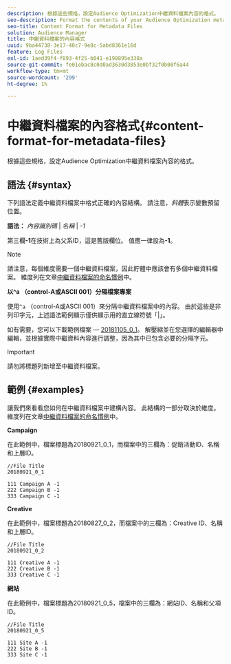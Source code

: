 ```yaml
---
description: 根據這些規格，設定Audience Optimization中繼資料檔案內容的格式。
seo-description: Format the contents of your Audience Optimization metadata file according to these specifications.
seo-title: Content Format for Metadata Files
solution: Audience Manager
title: 中繼資料檔案的內容格式
uuid: 9ba44738-3e17-40c7-9e8c-5abd8361e16d
feature: Log Files
exl-id: 1aed39f4-f893-4f25-b041-e198895e338a
source-git-commit: fe01ebac8c0d0ad3630d3853e0bf32f0b00f6a44
workflow-type: tm+mt
source-wordcount: '299'
ht-degree: 1%

---
```


# 中繼資料檔案的內容格式{#content-format-for-metadata-files}

根據這些規格，設定Audience Optimization中繼資料檔案內容的格式。

## 語法 {#syntax}

下列語法定義中繼資料檔案中格式正確的內容結構。 請注意，*斜體*&#x200B;表示變數預留位置。

**語法：** *內容識別碼* | *名稱* | *-1*

<!--In the contents syntax, you'll notice a parent ID variable. Don't confuse it with the parent ID used in the [metadata file name](../../../reporting/audience-optimization-reports/metadata-files-intro/metadata-file-names.md). These 2 variables seem similar, but they represent different things. In the file name, the parent ID corresponds to a category like "campaign" (ID 1), "placement" (ID 3), or "tactic" (ID 9), etc. In the file body:-->

第三欄&#x200B;**-1**&#x200B;在技術上為父系ID，這是舊版欄位。 值應一律設為&#x200B;**-1**。

>[!NOTE]
>
>請注意，每個維度需要一個中繼資料檔案，因此貯體中應該會有多個中繼資料檔案。 維度列在文章[中繼資料檔案的命名慣例](../../../reporting/audience-optimization-reports/metadata-files-intro/metadata-file-names.md#child-dimension)中。

**以^a （control-A或ASCII 001）分隔檔案專案**

使用`^a` （control-A或ASCII 001）來分隔中繼資料檔案中的內容。 由於這些是非列印字元，上述語法範例顯示僅供顯示用的直立線符號「|」。

如有需要，您可以下載範例檔案 — [20181105_0_1](assets/20181105_0_1.zip)。 解壓縮並在您選擇的編輯器中編輯，並根據實際中繼資料內容進行調整，因為其中已包含必要的分隔字元。

>[!IMPORTANT]
>
>請勿將標題列新增至中繼資料檔案。

## 範例 {#examples}

讓我們來看看您如何在中繼資料檔案中建構內容。 此結構的一部分取決於維度。 維度列在文章[中繼資料檔案的命名慣例](../../../reporting/audience-optimization-reports/metadata-files-intro/metadata-file-names.md#child-dimension)中。

**Campaign** 

在此範例中，檔案標題為20180921_0_1，而檔案中的三欄為：促銷活動ID、名稱和上層ID。

<!--Let's say you want to populate the creative drop down menu with creative names from a particular campaign. In this case, your metadata file name would include ID 1 (campaign) and ID 2 (creative). Following the content syntax, your metadata file would contain the creative ID, creative name, and actual campaign ID.-->

```
//File Title
20180921_0_1

111 Campaign A -1
222 Campaign B -1
333 Campaign C -1
```

**Creative**

在此範例中，檔案標題為20180827_0_2，而檔案中的三欄為：Creative ID、名稱和上層ID。

```
//File Title
20180921_0_2

111 Creative A -1
222 Creative B -1
333 Creative C -1
```

**網站**

在此範例中，檔案標題為20180921_0_5，檔案中的三欄為：網站ID、名稱和父項ID。

```
//File Title
20180921_0_5

111 Site A -1
222 Site B -1
333 Site C -1
```
